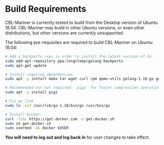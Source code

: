 
# Build Requirements

CBL-Mariner is currently tested to build from the Desktop version of Ubuntu 18.04. CBL-Mariner may build in other Ubuntu versions, or even other distributions, but other versions are currently unsupported.

The following pre-requisites are required to build CBL-Mariner on Ubuntu 18.04:


```bash
# Add a backports repo in order to install the latest version of Go.
sudo add-apt-repository ppa:longsleep/golang-backports
sudo apt-get update

# Install required dependencies.
sudo apt -y install make tar wget curl rpm qemu-utils golang-1.18-go genisoimage python-minimal bison gawk parted

# Recommended but not required: `pigz` for faster compression operations.
sudo apt -y install pigz

# Fix go link
sudo ln -vsf /usr/lib/go-1.18/bin/go /usr/bin/go

# Install Docker.
curl -fsSL https://get.docker.com -o get-docker.sh
sudo sh get-docker.sh
sudo usermod -aG docker $USER
```

**You will need to log out and log back in** for user changes to take effect.
